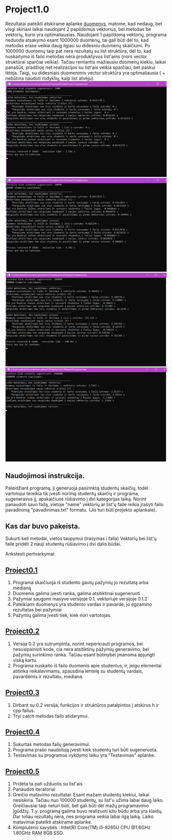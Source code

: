 # Project1.0

Rezultatai pateikti atskirame aplanke [duomenys](https://github.com/Snezana01/Project1.0/tree/v1.0/Duomenys), matome, kad nedaug, bet visgi skiriasi laikai naudojant 2 papildomus vektorius, bei metodas be vektorių, kuris yra optimaliausias. Naudojant 1 papildomą vektorių, programa neduoda atsakymo esant 1000000 duomenų, tai gali būti dėl to, kad metodas erase veikia daug ilgiau su didesniu duomenų skaičiumi.
Po 1000000 duomenų taip pat nera rezultatų su list struktūra, dėl to, kad nuskaitymo iš failo metodas nėra produktyvus list'ams (nors vector struktūrai sparčiai veikia). Tačiau remiantis mažiausiu duomenų kiekiu, laikai panašūs, pradžioe net realizacijos su list'ais veikia sparčiau, bet paskui lėtėja.
Taigi, su didesniais duomenimis vector struktūra yra optimaliausia ( + nebūtina naudoti rodyklių, kaip list atvėju).
![1000 studentų generavimas](https://github.com/Snezana01/Project1.0/blob/v1.0/Duomenys/1000.PNG)
![10000 studentų generavimas](https://github.com/Snezana01/Project1.0/blob/v1.0/Duomenys/10000.PNG)
![100000 studentų generavimas](https://github.com/Snezana01/Project1.0/blob/v1.0/Duomenys/100000.PNG)
![1000000 studentų generavimas](https://github.com/Snezana01/Project1.0/blob/v1.0/Duomenys/1000000.PNG)


## Naudojimosi instrukcija.
 Paleidžiant programą, ji generuoja pasirinktą studentų skaičių, todėl vartotojui tereikia tik įvesti norimą studentų skaičių ir programa, sugeneravus jį, apskaičiuos rūšiavimo į dvi kategorijas laiką.
 Norint panaudoti savo failą, vietoje "name" vektorių ar list'ų faile reikia įrašyti failo pavadinimą "pavadinimas.txt" formatu. (Jis turi būti projekto aplankale).
 
 ## Kas dar buvo pakeista.
 Sukurti keli metodai, vietos taupymui (irasymas i faila)
 Vektorių bei list'ų faile pridėti 2 nauji studentų rūšiavimo į dvi dalis būdai. 


Ankstesti pertvarkymai:
## [Project0.1](https://github.com/Snezana01/Project0.1)
1. Programa skaičiuoja iš studento gautų pažymių jo rezultatą arba medianą
2. Duomenis galima įvesti ranka, galima atsitiktinai sugeneruoti
3. Pažymiai saugomi masyve versijoje 0.1, vektoriuje versijoje 0.1.2
4. Pateikiami duomenys yra studento vardas ir pavardė, jo egzamino rezultatas bei pažymiai
5. Pažymių galima įvesti tiek, kiek nori vartotojas.

## [Project0.2](https://github.com/Snezana01/Project0.2)
1. Versija 0.2 yra sutrumpinta, norint neperkrauti programos, bei nesusipainioti kode, cia nera atsitiktinų pažymių generavimo, bei pažymių surinkimo ranka. Tačiau esant būtinybei įmanoma apjungti viską kartu.
2. Programa nuskaito iš failo duomenis apie studentus, ir, jeigu elementai atitinka reikalavimams, spausdina lentelę su studentų vardais, pavardėmis ir rezultatu, mediana.

## [Project0.3](https://github.com/Snezana01/Project0.3)
1. Dirbant su 0.2 versija, funkcijos ir struktūros patalpintos į atskirus h ir cpp failus.
2. Try/ catch metodas failo atidarymui.

## [Project0.4](https://github.com/Snezana01/Project0.4)
1. Sukurtas metodas failų generavimui.
2. Programa prašo naudotoją įvesti kiek studentų turi būti sugeneruota.
3. Testavimas su programos vykdymo laiku yra "Testavimas" aplanke.

## [Project0.5](https://github.com/Snezana01/Project0.5)
1. Pridėta ta pati užduotis su list'ais
2. Panaudoti iteratoriai
3. Greičio matavimo rezultatai: Esant mažam studentų kiekiui, laikai nesiskiria. Tačiau nuo 100000 studentų, su list'u užima labai daug laiko. Greičiausiai taip neturi būti, bet gali būti dėl mažų programavimo įgūdžių. T.y. programą galima buvo realizuoti kitu būdu arba yra klaidų. Dar toliau rezultatų nėra, nes programa veikia labai ilgą laiką. Laiko matavimai pateikti atskirame aplanke.
4. Kompiuterio savybės : Intel(R) Core(TM) i5-8265U CPU @1.6GHz 1.80GHz RAM 8GB SSD
